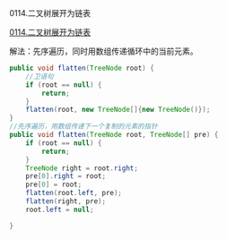 0114.二叉树展开为链表

[0114.二叉树展开为链表](https://leetcode-cn.com/problems/flatten-binary-tree-to-linked-list/)

解法：先序遍历，同时用数组传递循环中的当前元素。



```java
public void flatten(TreeNode root) {
    //卫语句
    if (root == null) {
        return;
    }
    flatten(root, new TreeNode[]{new TreeNode()});
}
//先序遍历，用数组传递下一个复制的元素的指针
public void flatten(TreeNode root, TreeNode[] pre) {
    if (root == null) {
        return;
    }
    TreeNode right = root.right;
    pre[0].right = root;
    pre[0] = root;
    flatten(root.left, pre);
    flatten(right, pre);
    root.left = null;

}
```

